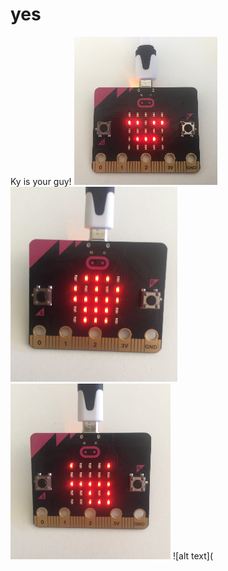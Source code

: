 # yes
Ky is your guy!
![alt text](https://raw.githubusercontent.com/ky-zl/yes/master/Screenshot%202019-09-06%20at%2022.24.40.png "Ky sleeping")
![alt text](https://raw.githubusercontent.com/ky-zl/yes/master/Screenshot%202019-09-06%20at%2022.24.14.png "Ky playing dead")
![alt text](https://raw.githubusercontent.com/ky-zl/yes/master/Screenshot%202019-09-06%20at%2022.23.57.png "Ky joking")
![alt text](
